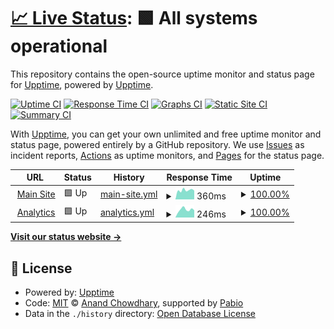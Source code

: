 # [📈 Live Status](https://status.doodadlabs.org): <!--live status--> **🟩 All systems operational**

This repository contains the open-source uptime monitor and status page for [Upptime](https://upptime.js.org), powered by [Upptime](https://github.com/upptime/upptime).

[![Uptime CI](https://github.com/doodad-labs/uptime-monitor/workflows/Uptime%20CI/badge.svg)](https://github.com/doodad-labs/uptime-monitor/actions?query=workflow%3A%22Uptime+CI%22)
[![Response Time CI](https://github.com/doodad-labs/uptime-monitor/workflows/Response%20Time%20CI/badge.svg)](https://github.com/doodad-labs/uptime-monitor/actions?query=workflow%3A%22Response+Time+CI%22)
[![Graphs CI](https://github.com/doodad-labs/uptime-monitor/workflows/Graphs%20CI/badge.svg)](https://github.com/doodad-labs/uptime-monitor/actions?query=workflow%3A%22Graphs+CI%22)
[![Static Site CI](https://github.com/doodad-labs/uptime-monitor/workflows/Static%20Site%20CI/badge.svg)](https://github.com/doodad-labs/uptime-monitor/actions?query=workflow%3A%22Static+Site+CI%22)
[![Summary CI](https://github.com/doodad-labs/uptime-monitor/workflows/Summary%20CI/badge.svg)](https://github.com/doodad-labs/uptime-monitor/actions?query=workflow%3A%22Summary+CI%22)

With [Upptime](https://upptime.js.org), you can get your own unlimited and free uptime monitor and status page, powered entirely by a GitHub repository. We use [Issues](https://github.com/upptime/upptime/issues) as incident reports, [Actions](https://github.com/doodad-labs/uptime-monitor/actions) as uptime monitors, and [Pages](https://status.doodadlabs.org) for the status page.

<!--start: status pages-->
<!-- This summary is generated by Upptime (https://github.com/upptime/upptime) -->
<!-- Do not edit this manually, your changes will be overwritten -->
<!-- prettier-ignore -->
| URL | Status | History | Response Time | Uptime |
| --- | ------ | ------- | ------------- | ------ |
| <img alt="" src="https://icons.duckduckgo.com/ip3/doodadlabs.org.ico" height="13"> [Main Site](https://doodadlabs.org) | 🟩 Up | [main-site.yml](https://github.com/doodad-labs/uptime-monitor/commits/HEAD/history/main-site.yml) | <details><summary><img alt="Response time graph" src="./graphs/main-site/response-time-week.png" height="20"> 360ms</summary><br><a href="https://status.doodadlabs.org/history/main-site"><img alt="Response time 375" src="https://img.shields.io/endpoint?url=https%3A%2F%2Fraw.githubusercontent.com%2Fdoodad-labs%2Fuptime-monitor%2FHEAD%2Fapi%2Fmain-site%2Fresponse-time.json"></a><br><a href="https://status.doodadlabs.org/history/main-site"><img alt="24-hour response time 348" src="https://img.shields.io/endpoint?url=https%3A%2F%2Fraw.githubusercontent.com%2Fdoodad-labs%2Fuptime-monitor%2FHEAD%2Fapi%2Fmain-site%2Fresponse-time-day.json"></a><br><a href="https://status.doodadlabs.org/history/main-site"><img alt="7-day response time 360" src="https://img.shields.io/endpoint?url=https%3A%2F%2Fraw.githubusercontent.com%2Fdoodad-labs%2Fuptime-monitor%2FHEAD%2Fapi%2Fmain-site%2Fresponse-time-week.json"></a><br><a href="https://status.doodadlabs.org/history/main-site"><img alt="30-day response time 375" src="https://img.shields.io/endpoint?url=https%3A%2F%2Fraw.githubusercontent.com%2Fdoodad-labs%2Fuptime-monitor%2FHEAD%2Fapi%2Fmain-site%2Fresponse-time-month.json"></a><br><a href="https://status.doodadlabs.org/history/main-site"><img alt="1-year response time 375" src="https://img.shields.io/endpoint?url=https%3A%2F%2Fraw.githubusercontent.com%2Fdoodad-labs%2Fuptime-monitor%2FHEAD%2Fapi%2Fmain-site%2Fresponse-time-year.json"></a></details> | <details><summary><a href="https://status.doodadlabs.org/history/main-site">100.00%</a></summary><a href="https://status.doodadlabs.org/history/main-site"><img alt="All-time uptime 100.00%" src="https://img.shields.io/endpoint?url=https%3A%2F%2Fraw.githubusercontent.com%2Fdoodad-labs%2Fuptime-monitor%2FHEAD%2Fapi%2Fmain-site%2Fuptime.json"></a><br><a href="https://status.doodadlabs.org/history/main-site"><img alt="24-hour uptime 100.00%" src="https://img.shields.io/endpoint?url=https%3A%2F%2Fraw.githubusercontent.com%2Fdoodad-labs%2Fuptime-monitor%2FHEAD%2Fapi%2Fmain-site%2Fuptime-day.json"></a><br><a href="https://status.doodadlabs.org/history/main-site"><img alt="7-day uptime 100.00%" src="https://img.shields.io/endpoint?url=https%3A%2F%2Fraw.githubusercontent.com%2Fdoodad-labs%2Fuptime-monitor%2FHEAD%2Fapi%2Fmain-site%2Fuptime-week.json"></a><br><a href="https://status.doodadlabs.org/history/main-site"><img alt="30-day uptime 100.00%" src="https://img.shields.io/endpoint?url=https%3A%2F%2Fraw.githubusercontent.com%2Fdoodad-labs%2Fuptime-monitor%2FHEAD%2Fapi%2Fmain-site%2Fuptime-month.json"></a><br><a href="https://status.doodadlabs.org/history/main-site"><img alt="1-year uptime 100.00%" src="https://img.shields.io/endpoint?url=https%3A%2F%2Fraw.githubusercontent.com%2Fdoodad-labs%2Fuptime-monitor%2FHEAD%2Fapi%2Fmain-site%2Fuptime-year.json"></a></details>
| <img alt="" src="https://icons.duckduckgo.com/ip3/analytics.doodadlabs.org.ico" height="13"> [Analytics](https://analytics.doodadlabs.org/) | 🟩 Up | [analytics.yml](https://github.com/doodad-labs/uptime-monitor/commits/HEAD/history/analytics.yml) | <details><summary><img alt="Response time graph" src="./graphs/analytics/response-time-week.png" height="20"> 246ms</summary><br><a href="https://status.doodadlabs.org/history/analytics"><img alt="Response time 250" src="https://img.shields.io/endpoint?url=https%3A%2F%2Fraw.githubusercontent.com%2Fdoodad-labs%2Fuptime-monitor%2FHEAD%2Fapi%2Fanalytics%2Fresponse-time.json"></a><br><a href="https://status.doodadlabs.org/history/analytics"><img alt="24-hour response time 226" src="https://img.shields.io/endpoint?url=https%3A%2F%2Fraw.githubusercontent.com%2Fdoodad-labs%2Fuptime-monitor%2FHEAD%2Fapi%2Fanalytics%2Fresponse-time-day.json"></a><br><a href="https://status.doodadlabs.org/history/analytics"><img alt="7-day response time 246" src="https://img.shields.io/endpoint?url=https%3A%2F%2Fraw.githubusercontent.com%2Fdoodad-labs%2Fuptime-monitor%2FHEAD%2Fapi%2Fanalytics%2Fresponse-time-week.json"></a><br><a href="https://status.doodadlabs.org/history/analytics"><img alt="30-day response time 250" src="https://img.shields.io/endpoint?url=https%3A%2F%2Fraw.githubusercontent.com%2Fdoodad-labs%2Fuptime-monitor%2FHEAD%2Fapi%2Fanalytics%2Fresponse-time-month.json"></a><br><a href="https://status.doodadlabs.org/history/analytics"><img alt="1-year response time 250" src="https://img.shields.io/endpoint?url=https%3A%2F%2Fraw.githubusercontent.com%2Fdoodad-labs%2Fuptime-monitor%2FHEAD%2Fapi%2Fanalytics%2Fresponse-time-year.json"></a></details> | <details><summary><a href="https://status.doodadlabs.org/history/analytics">100.00%</a></summary><a href="https://status.doodadlabs.org/history/analytics"><img alt="All-time uptime 100.00%" src="https://img.shields.io/endpoint?url=https%3A%2F%2Fraw.githubusercontent.com%2Fdoodad-labs%2Fuptime-monitor%2FHEAD%2Fapi%2Fanalytics%2Fuptime.json"></a><br><a href="https://status.doodadlabs.org/history/analytics"><img alt="24-hour uptime 100.00%" src="https://img.shields.io/endpoint?url=https%3A%2F%2Fraw.githubusercontent.com%2Fdoodad-labs%2Fuptime-monitor%2FHEAD%2Fapi%2Fanalytics%2Fuptime-day.json"></a><br><a href="https://status.doodadlabs.org/history/analytics"><img alt="7-day uptime 100.00%" src="https://img.shields.io/endpoint?url=https%3A%2F%2Fraw.githubusercontent.com%2Fdoodad-labs%2Fuptime-monitor%2FHEAD%2Fapi%2Fanalytics%2Fuptime-week.json"></a><br><a href="https://status.doodadlabs.org/history/analytics"><img alt="30-day uptime 100.00%" src="https://img.shields.io/endpoint?url=https%3A%2F%2Fraw.githubusercontent.com%2Fdoodad-labs%2Fuptime-monitor%2FHEAD%2Fapi%2Fanalytics%2Fuptime-month.json"></a><br><a href="https://status.doodadlabs.org/history/analytics"><img alt="1-year uptime 100.00%" src="https://img.shields.io/endpoint?url=https%3A%2F%2Fraw.githubusercontent.com%2Fdoodad-labs%2Fuptime-monitor%2FHEAD%2Fapi%2Fanalytics%2Fuptime-year.json"></a></details>

<!--end: status pages-->

[**Visit our status website →**](https://status.doodadlabs.org)

## 📄 License

- Powered by: [Upptime](https://github.com/upptime/upptime)
- Code: [MIT](./LICENSE) © [Anand Chowdhary](https://anandchowdhary.com), supported by [Pabio](https://pabio.com)
- Data in the `./history` directory: [Open Database License](https://opendatacommons.org/licenses/odbl/1-0/)
